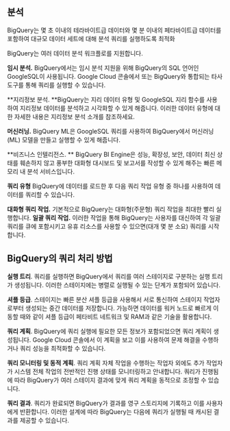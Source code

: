 ## 분석
BigQuery는 몇 초 이내의 테라바이트급 데이터와 몇 분 이내의 페타바이트급 데이터를 포함하여 대규모 데이터 세트에 대해 분석 쿼리를 실행하도록 최적화

BigQuery는 여러 데이터 분석 워크플로를 지원합니다.

**임시 분석.** BigQuery에서는 임시 분석 지원을 위해 BigQuery의 SQL 언어인 GoogleSQL이 사용됩니다. Google Cloud 콘솔에서 또는 BigQuery와 통합되는 타사 도구를 통해 쿼리를 실행할 수 있습니다.

**지리정보 분석. **BigQuery는 지리 데이터 유형 및 GoogleSQL 지리 함수를 사용하여 지리정보 데이터를 분석하고 시각화할 수 있게 해줍니다. 이러한 데이터 유형에 대한 자세한 내용은 지리정보 분석 소개를 참조하세요.

**머신러닝.** BigQuery ML은 GoogleSQL 쿼리를 사용하여 BigQuery에서 머신러닝(ML) 모델을 만들고 실행할 수 있게 해줍니다.

**비즈니스 인텔리전스. ** BigQuery BI Engine은 성능, 확장성, 보안, 데이터 최신 상태를 훼손하지 않고 풍부한 대화형 대시보드 및 보고서를 작성할 수 있게 해주는 빠른 메모리 내 분석 서비스입니다.

**쿼리 유형**
BigQuery에 데이터를 로드한 후 다음 쿼리 작업 유형 중 하나를 사용하여 데이터를 쿼리할 수 있습니다.

**대화형 쿼리 작업.** 기본적으로 BigQuery는 대화형(주문형) 쿼리 작업을 최대한 빨리 실행합니다.
**일괄 쿼리 작업.** 이러한 작업을 통해 BigQuery는 사용자를 대신하여 각 일괄 쿼리를 큐에 포함시키고 유휴 리소스를 사용할 수 있으면(대개 몇 분 소요) 쿼리를 시작합니다.

## BigQuery의 쿼리 처리 방법

**실행 트리**. 쿼리를 실행하면 BigQuery에서 쿼리를 여러 스테이지로 구분하는 실행 트리가 생성됩니다. 이러한 스테이지에는 병렬로 실행될 수 있는 단계가 포함되어 있습니다.

**셔플 등급**. 스테이지는 빠른 분산 셔플 등급을 사용해서 서로 통신하여 스테이지 작업자로부터 생성되는 중간 데이터를 저장합니다. 가능하면 데이터를 워커 노드로 빠르게 이동할 때와 같이 셔플 등급이 페타비트 네트워크 및 RAM과 같은 기술을 활용합니다.

**쿼리 계획**. BigQuery에 쿼리 실행에 필요한 모든 정보가 포함되었으면 쿼리 계획이 생성됩니다. Google Cloud 콘솔에서 이 계획을 보고 이를 사용하여 문제 해결을 수행하거나 쿼리 성능을 최적화할 수 있습니다.

**쿼리 모니터링 및 동적 계획**. 쿼리 계획 자체 작업을 수행하는 작업자 외에도 추가 작업자가 시스템 전체 작업의 전반적인 진행 상태를 모니터링하고 안내합니다. 쿼리가 진행됨에 따라 BigQuery가 여러 스테이지 결과에 맞게 쿼리 계획을 동적으로 조정할 수 있습니다.

**쿼리 결과**. 쿼리가 완료되면 BigQuery가 결과를 영구 스토리지에 기록하고 이를 사용자에게 반환합니다. 이러한 설계에 따라 BigQuery는 다음에 쿼리가 실행될 때 캐시된 결과를 제공할 수 있습니다.
